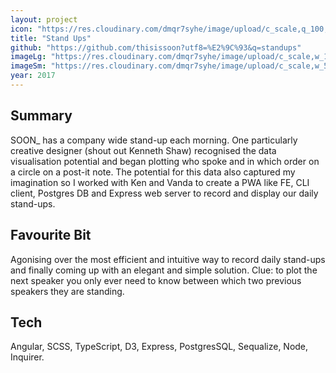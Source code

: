 ```yaml
---
layout: project
icon: "https://res.cloudinary.com/dmqr7syhe/image/upload/c_scale,q_100,w_200/v1575571276/jackhkmatthews.com/icons/stand-ups-icon_dnkybi.png"
title: "Stand Ups"
github: "https://github.com/thisissoon?utf8=%E2%9C%93&q=standups"
imageLg: "https://res.cloudinary.com/dmqr7syhe/image/upload/c_scale,w_1000/v1576006096/jackhkmatthews.com/images/standups_slqbyv.png"
imageSm: "https://res.cloudinary.com/dmqr7syhe/image/upload/c_scale,w_500/v1576006096/jackhkmatthews.com/images/standups_slqbyv.png"
year: 2017
---
```


## Summary

SOON\_ has a company wide stand-up each morning. One particularly creative designer (shout out Kenneth Shaw) recognised the data visualisation potential and began plotting who spoke and in which order on a circle on a post-it note. The potential for this data also captured my imagination so I worked with Ken and Vanda to create a PWA like FE, CLI client, Postgres DB and Express web server to record and display our daily stand-ups.

## Favourite Bit

Agonising over the most efficient and intuitive way to record daily stand-ups and finally coming up with an elegant and simple solution. Clue: to plot the next speaker you only ever need to know between which two previous speakers they are standing.

## Tech

Angular, SCSS, TypeScript, D3, Express, PostgresSQL, Sequalize, Node, Inquirer.
